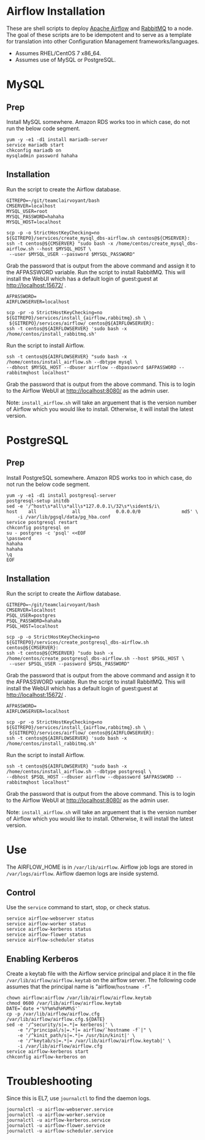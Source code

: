 # Airflow Installation

These are shell scripts to deploy [Apache Airflow](http://airflow.incubator.apache.org/) and [RabbitMQ](https://www.rabbitmq.com/) to a node.  The goal of these scripts are to be idempotent and to serve as a template for translation into other Configuration Management frameworks/languages.

* Assumes RHEL/CentOS 7 x86_64.
* Assumes use of MySQL or PostgreSQL.

# MySQL
## Prep

Install MySQL somewhere.  Amazon RDS works too in which case, do not run the below code segment.

```
yum -y -e1 -d1 install mariadb-server
service mariadb start
chkconfig mariadb on
mysqladmin password hahaha
```

## Installation

Run the script to create the Airflow database.
```
GITREPO=~/git/teamclairvoyant/bash
CMSERVER=localhost
MYSQL_USER=root
MYSQL_PASSWORD=hahaha
MYSQL_HOST=localhost

scp -p -o StrictHostKeyChecking=no ${GITREPO}/services/create_mysql_dbs-airflow.sh centos@${CMSERVER}:
ssh -t centos@${CMSERVER} "sudo bash -x /home/centos/create_mysql_dbs-airflow.sh --host $MYSQL_HOST \
 --user $MYSQL_USER --password $MYSQL_PASSWORD"
```

Grab the password that is output from the above command and assign it to the AFPASSWORD variable.
Run the script to install RabbitMQ.  This will install the WebUI which has a default login of guest:guest at [http://localhost:15672/](http://localhost:15672/) .
```
AFPASSWORD=
AIRFLOWSERVER=localhost

scp -pr -o StrictHostKeyChecking=no ${GITREPO}/services/install_{airflow,rabbitmq}.sh \
 ${GITREPO}/services/airflow/ centos@${AIRFLOWSERVER}:
ssh -t centos@${AIRFLOWSERVER} 'sudo bash -x /home/centos/install_rabbitmq.sh'
```

Run the script to install Airflow.
```
ssh -t centos@${AIRFLOWSERVER} "sudo bash -x /home/centos/install_airflow.sh --dbtype mysql \
--dbhost $MYSQL_HOST --dbuser airflow --dbpassword $AFPASSWORD --rabbitmqhost localhost"
```
Grab the password that is output from the above command.  This is to login to the Airflow WebUI at [http://localhost:8080/](http://localhost:8080/) as the admin user.

Note: `install_airflow.sh` will take an arguement that is the version number of Airflow which you would like to install.  Otherwise, it will install the latest version.

# PostgreSQL
## Prep

Install PostgreSQL somewhere.  Amazon RDS works too in which case, do not run the below code segment.

```
yum -y -e1 -d1 install postgresql-server
postgresql-setup initdb
sed -e '/^host\s*all\s*all\s*127.0.0.1\/32\s*\sident$/i\
host    all             all             0.0.0.0/0               md5' \
    -i /var/lib/pgsql/data/pg_hba.conf
service postgresql restart
chkconfig postgresql on
su - postgres -c 'psql' <<EOF
\password
hahaha
hahaha
\q
EOF
```

## Installation

Run the script to create the Airflow database.
```
GITREPO=~/git/teamclairvoyant/bash
CMSERVER=localhost
PSQL_USER=postgres
PSQL_PASSWORD=hahaha
PSQL_HOST=localhost

scp -p -o StrictHostKeyChecking=no ${GITREPO}/services/create_postgresql_dbs-airflow.sh centos@${CMSERVER}:
ssh -t centos@${CMSERVER} "sudo bash -x /home/centos/create_postgresql_dbs-airflow.sh --host $PSQL_HOST \
 --user $PSQL_USER --password $PSQL_PASSWORD"
```

Grab the password that is output from the above command and assign it to the AFPASSWORD variable.
Run the script to install RabbitMQ.  This will install the WebUI which has a default login of guest:guest at [http://localhost:15672/](http://localhost:15672/) .
```
AFPASSWORD=
AIRFLOWSERVER=localhost

scp -pr -o StrictHostKeyChecking=no ${GITREPO}/services/install_{airflow,rabbitmq}.sh \
 ${GITREPO}/services/airflow/ centos@${AIRFLOWSERVER}:
ssh -t centos@${AIRFLOWSERVER} 'sudo bash -x /home/centos/install_rabbitmq.sh'
```

Run the script to install Airflow.
```
ssh -t centos@${AIRFLOWSERVER} "sudo bash -x /home/centos/install_airflow.sh --dbtype postgresql \
--dbhost $PSQL_HOST --dbuser airflow --dbpassword $AFPASSWORD --rabbitmqhost localhost"
```
Grab the password that is output from the above command.  This is to login to the Airflow WebUI at [http://localhost:8080/](http://localhost:8080/) as the admin user.

Note: `install_airflow.sh` will take an arguement that is the version number of Airflow which you would like to install.  Otherwise, it will install the latest version.

# Use

The AIRFLOW_HOME is in `/var/lib/airflow`.  Airflow job logs are stored in `/var/logs/airflow`.  Airflow daemon logs are inside systemd.

## Control
Use the `service` command to start, stop, or check status.
```
service airflow-webserver status
service airflow-worker status
service airflow-kerberos status
service airflow-flower status
service airflow-scheduler status
```

## Enabling Kerberos

Create a keytab file with the Airflow service principal and place it in the file `/var/lib/airflow/airflow.keytab` on the airflow server.  The following code assumes that the principal name is "airflow/`hostname -f`".
```
chown airflow:airflow /var/lib/airflow/airflow.keytab
chmod 0600 /var/lib/airflow/airflow.keytab
DATE=`date +'%Y%m%d%H%M%S'`
cp -p /var/lib/airflow/airflow.cfg /var/lib/airflow/airflow.cfg.${DATE}
sed -e '/^security/s|=.*|= kerberos|' \
    -e "/^principal/s|=.*|= airflow/`hostname -f`|" \
    -e '/^kinit_path/s|=.*|= /usr/bin/kinit|' \
    -e '/^keytab/s|=.*|= /var/lib/airflow/airflow.keytab|' \
    -i /var/lib/airflow/airflow.cfg
service airflow-kerberos start
chkconfig airflow-kerberos on
```

# Troubleshooting

Since this is EL7, use `journalctl` to find the daemon logs.
```
journalctl -u airflow-webserver.service
journalctl -u airflow-worker.service
journalctl -u airflow-kerberos.service
journalctl -u airflow-flower.service
journalctl -u airflow-scheduler.service
```
